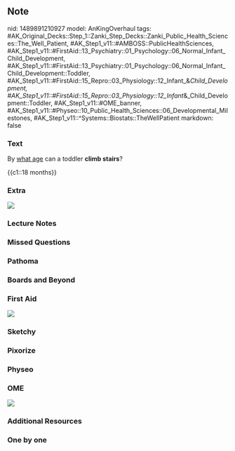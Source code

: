 ## Note
nid: 1489891210927
model: AnKingOverhaul
tags: #AK_Original_Decks::Step_1::Zanki_Step_Decks::Zanki_Public_Health_Sciences::The_Well_Patient, #AK_Step1_v11::#AMBOSS::PublicHealthSciences, #AK_Step1_v11::#FirstAid::13_Psychiatry::01_Psychology::06_Normal_Infant_Child_Development, #AK_Step1_v11::#FirstAid::13_Psychiatry::01_Psychology::06_Normal_Infant_Child_Development::Toddler, #AK_Step1_v11::#FirstAid::15_Repro::03_Physiology::12_Infant_&_Child_Development, #AK_Step1_v11::#FirstAid::15_Repro::03_Physiology::12_Infant_&_Child_Development::Toddler, #AK_Step1_v11::#OME_banner, #AK_Step1_v11::#Physeo::10_Public_Health_Sciences::06_Developmental_Milestones, #AK_Step1_v11::^Systems::Biostats::TheWellPatient
markdown: false

### Text
By <u>what age</u> can a toddler <b>climb stairs</b>?
<div>
  {{c1::18 months}}
</div>

### Extra
<img src="paste-275079770407109.jpg">

### Lecture Notes


### Missed Questions


### Pathoma


### Boards and Beyond


### First Aid
<img src="tmpu83uruyb.png">

### Sketchy


### Pixorize


### Physeo


### OME
<div class="ome-widget">
  <a href="https://onlinemeded.org?ref=anki"><img src=
  "_OME_AnkiFlashcards_General_4.png"></a>
</div>

### Additional Resources


### One by one


